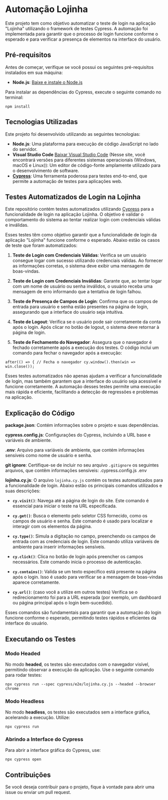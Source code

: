 # Automação Lojinha

Este projeto tem como objetivo automatizar o teste de login na aplicação "Lojinha" utilizando o framework de testes Cypress. A automação foi implementada para garantir que o processo de login funcione conforme o esperado e para verificar a presença de elementos na interface do usuário.

## Pré-requisitos

Antes de começar, verifique se você possui os seguintes pré-requisitos instalados em sua máquina:

-   **Node.js**: [Baixe e instale o Node.js](https://nodejs.org/) 

Para instalar as dependências do Cypress, execute o seguinte comando no terminal:

`npm install` 

## Tecnologias Utilizadas

Este projeto foi desenvolvido utilizando as seguintes tecnologias:

-   **Node.js**: Uma plataforma para execução de código JavaScript no lado do servidor.
-   **Visual Studio Code** [Baixar Visual Studio Code](https://code.visualstudio.com/Download)  (Nesse site, você encontrará versões para diferentes sistemas operacionais (Windows, macOS e Linux)): Um editor de código-fonte amplamente utilizado para o desenvolvimento de software.
- **[Cypress](https://www.cypress.io/)**: Uma ferramenta poderosa para testes end-to-end, que permite a automação de testes para aplicações web.

## Testes Automatizados de Login na Lojinha

Este repositório contém testes automatizados utilizando [Cypress](https://www.cypress.io/) para a funcionalidade de login na aplicação Lojinha. O objetivo é validar o comportamento do sistema ao tentar realizar login com credenciais válidas e inválidas.

Esses testes têm como objetivo garantir que a funcionalidade de login da aplicação "Lojinha" funcione conforme o esperado. Abaixo estão os casos de teste que foram automatizados:

1.  **Teste de Login com Credenciais Válidas**: Verifica se um usuário consegue logar com sucesso utilizando credenciais válidas. Ao fornecer as informações corretas, o sistema deve exibir uma mensagem de boas-vindas.
    
2.  **Teste de Login com Credenciais Inválidas**: Garante que, ao tentar logar com um nome de usuário ou senha inválidos, o usuário receba uma mensagem de erro informando que a tentativa de login falhou.
    
3.  **Teste de Presença de Campos de Login**: Confirma que os campos de entrada para usuário e senha estão presentes na página de login, assegurando que a interface do usuário seja intuitiva.
    
4.  **Teste de Logout**: Verifica se o usuário pode sair corretamente da conta após o login. Após clicar no botão de logout, o sistema deve retornar à página de login.
    
5.  **Teste de Fechamento do Navegador**: Assegura que o navegador é fechado corretamente após a execução dos testes. O código inclui um comando para fechar o navegador após a execução:

`after(() => {
    // Fecha o navegador
    cy.window().then(win => win.close());`    

Esses testes automatizados não apenas ajudam a verificar a funcionalidade de login, mas também garantem que a interface do usuário seja acessível e funcione corretamente. A automação desses testes permite uma execução mais rápida e eficiente, facilitando a detecção de regressões e problemas na aplicação.

## Explicação do Código

**package.json**: Contém informações sobre o projeto e suas dependências.

**cypress.config.js**: Configurações do Cypress, incluindo a URL base e variáveis de ambiente.

**.env**: Arquivo para variáveis de ambiente, que contém informações sensíveis como nome de usuário e senha.

**git ignore**: Certifique-se de incluir no seu arquivo `.gitignore` os seguintes arquivos, que contêm informações sensíveis:
.cypress.config.js
.env

**lojinha.cy.js**: O arquivo `lojinha.cy.js` contém os testes automatizados para a funcionalidade de login. Abaixo estão os principais comandos utilizados e suas descrições:

-   **`cy.visit()`**: Navega até a página de login do site. Este comando é essencial para iniciar o teste na URL especificada.
    
-   **`cy.get()`**: Busca o elemento pelo seletor CSS fornecido, como os campos de usuário e senha. Este comando é usado para localizar e interagir com os elementos da página.
    
-   **`cy.type()`**: Simula a digitação no campo, preenchendo os campos de entrada com as credenciais de login. Este comando utiliza variáveis de ambiente para inserir informações sensíveis.
    
-   **`cy.click()`**: Clica no botão de login após preencher os campos necessários. Este comando inicia o processo de autenticação.
    
-   **`cy.contains()`**: Valida se um texto específico está presente na página após o login. Isso é usado para verificar se a mensagem de boas-vindas aparece corretamente.
    
-   **`cy.url()`**: (caso você a utilize em outros testes) Verifica se o redirecionamento foi para a URL esperada (por exemplo, um dashboard ou página principal após o login bem-sucedido).
    
Esses comandos são fundamentais para garantir que a automação do login funcione conforme o esperado, permitindo testes rápidos e eficientes da interface do usuário. 

## Executando os Testes

### Modo Headed

No modo **headed**, os testes são executados com o navegador visível, permitindo observar a execução da aplicação. Use o seguinte comando para rodar testes:

```
npx cypress run --spec cypress/e2e/lojinha.cy.js --headed --browser chrome
```

### Modo Headless

No modo **headless**, os testes são executados sem a interface gráfica, acelerando a execução. Utilize:

```
npx cypress run
```

### Abrindo a Interface do Cypress

Para abrir a interface gráfica do Cypress, use:

```
npx cypress open
```
## Contribuições

Se você deseja contribuir para o projeto, fique à vontade para abrir uma issue ou enviar um pull request.

